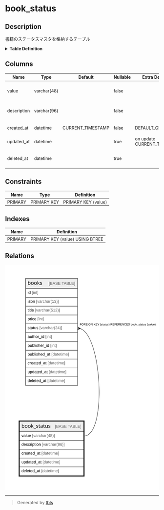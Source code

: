# book_status

## Description

書籍のステータスマスタを格納するテーブル

<details>
<summary><strong>Table Definition</strong></summary>

```sql
CREATE TABLE `book_status` (
  `value` varchar(48) COLLATE utf8mb4_unicode_ci NOT NULL COMMENT '書籍ステータスの値',
  `description` varchar(96) COLLATE utf8mb4_unicode_ci NOT NULL COMMENT '書籍ステータスの説明',
  `created_at` datetime NOT NULL DEFAULT CURRENT_TIMESTAMP COMMENT 'レコード作成時刻',
  `updated_at` datetime DEFAULT NULL ON UPDATE CURRENT_TIMESTAMP COMMENT 'レコード更新時刻',
  `deleted_at` datetime DEFAULT NULL COMMENT 'レコード論理削除時刻',
  PRIMARY KEY (`value`)
) ENGINE=InnoDB DEFAULT CHARSET=utf8mb4 COLLATE=utf8mb4_unicode_ci COMMENT='書籍のステータスマスタを格納するテーブル'
```

</details>

## Columns

| Name | Type | Default | Nullable | Extra Definition | Children | Parents | Comment |
| ---- | ---- | ------- | -------- | ---------------- | -------- | ------- | ------- |
| value | varchar(48) |  | false |  | [books](books.md) |  | 書籍ステータスの値 |
| description | varchar(96) |  | false |  |  |  | 書籍ステータスの説明 |
| created_at | datetime | CURRENT_TIMESTAMP | false | DEFAULT_GENERATED |  |  | レコード作成時刻 |
| updated_at | datetime |  | true | on update CURRENT_TIMESTAMP |  |  | レコード更新時刻 |
| deleted_at | datetime |  | true |  |  |  | レコード論理削除時刻 |

## Constraints

| Name | Type | Definition |
| ---- | ---- | ---------- |
| PRIMARY | PRIMARY KEY | PRIMARY KEY (value) |

## Indexes

| Name | Definition |
| ---- | ---------- |
| PRIMARY | PRIMARY KEY (value) USING BTREE |

## Relations

![er](book_status.svg)

---

> Generated by [tbls](https://github.com/k1LoW/tbls)
